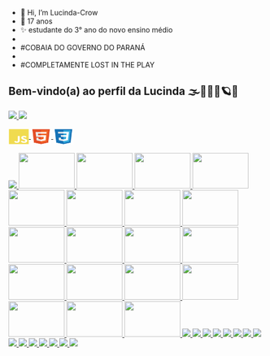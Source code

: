 - 👋 Hi, I’m Lucinda-Crow
- 🌱 17 anos
- ✨ estudante do 3° ano do novo ensino médio
- 
- #COBAIA DO GOVERNO DO PARANÁ
- 
- #COMPLETAMENTE LOST IN THE PLAY

## Bem-vindo(a) ao perfil da Lucinda 🌫️🫧🌱🌌🪐🌇

 <div>
   <a href="https://github.com/megavoide014">
   <img height="180em" src="https://github-readme-stats.vercel.app/api?username=megavoide014&show_icons=true&theme=midnight-purple&include_all_commits=true&count_private=true"/>
   <img height="180em" src="https://github-readme-stats.vercel.app/api/top-langs/?username=megavoide014&layout=compact&langs_count=6&theme=midnight-purple"/>
</div>
    
<div style="display: inline_block"><br>
  <img align="center" alt="Js" height="30" width="40" src="https://raw.githubusercontent.com/devicons/devicon/master/icons/javascript/javascript-plain.svg">
  <img align="center" alt="HTML" height="30" width="40" src="https://raw.githubusercontent.com/devicons/devicon/master/icons/html5/html5-original.svg">
  <img align="center" alt="CSS" height="30" width="40" src="https://raw.githubusercontent.com/devicons/devicon/master/icons/css3/css3-original.svg">
</div>
 
<br>
 





  <img src="https://media.tenor.com/NZNqf4t9urAAAAAi/fafuke-sasuke.gif" width="10%"/>
</div>
 <img src="https://raining-starss.neocities.org/thebread%20(5).gif" width="110" height="70"/>
  <img src="https://raining-starss.neocities.org/blog%20(4).gif" width="110" height="70"/>
  <img src="https://raining-starss.neocities.org/s2%20(6).gif" width="110" height="70"/>
 <img src="https://niconiconova.neocities.org/999999.gif" width="110" height="70"/>
 <img src="https://plasticdino.neocities.org/blinkie/iloveglitter.gif" width="110" height="70"/>
 <img src="https://i.postimg.cc/grbV6hNM/blinkies-Cafe-St.gif" width="110" height="70"/>
 <img src="https://plasticdino.neocities.org/blinkie/minedcraft.gif" width="110" height="70"/>
  <img src="https://raining-starss.neocities.org/garfpenis%20(7).png" width="110" height="70"/>
 <img src="https://raining-starss.neocities.org/dau0txn-75af8827-03a6-414b-97f6-0c030442042e.gif" width="110" height="70"/>
 <img src="https://raining-starss.neocities.org/boot%20(9).gif" width="110" height="70"/>
 <img src="https://external-media.spacehey.net/media/slZyBch8pqWfOmlNxTdVkjTTe6PS8U1IxLVby-1L-cCY=/https://freaky-fangz.neocities.org/stamps/d2qn4w7-4ac1ebfa-4905-4aea-82fd-362a9a506343.gif" width="110" height="70"/>
 <img src="https://raining-starss.neocities.org/pastel%20(10).gif" width="110" height="70"/>
 <img src="https://raining-starss.neocities.org/plugplug%20(2).gif" width="110" height="70"/>
 <img src="https://raining-starss.neocities.org/gittyimages%20(5).gif" width="110" height="70"/>
 <img src="https://raining-starss.neocities.org/col%20(2).gif" width="110" height="70"/>
 <img src="https://raining-starss.neocities.org/thebread%20(4).gif" width="110" height="70"/>
 <img src="https://raining-starss.neocities.org/gittyimages%20(6).gif" width="110" height="70"/>
 <img src="https://raining-starss.neocities.org/goodieblink%20(22).gif" width="110" height="70"/>
 <img src="https://buttonwall.neocities.org/p4-noodle.png" width="110" height="70"/>
  <img src="https://media.tenor.com/GJa5u62scwMAAAAi/blinkies-blinkie.gif"/>
 <img src="https://cyber.dabamos.de/88x31/Sega-Elite.gif"/>
 <img src="https://buttonwall.neocities.org/mikufan.png"/>
 <img src="https://buttonwall.neocities.org/2006.gif"/>
 <img src="https://buttonwall.neocities.org/love-home.gif"/>
 <img src="https://i.postimg.cc/grbV6hNM/blinkies-Cafe-St.gif"/>
 <img src="https://multiverse.plus/user/worldofzack/posts/stamps/1d1d03ce.gif"/>
 <img src="https://multiverse.plus/user/worldofzack/posts/stamps/00-24.png"/>
 <img src="https://multiverse.plus/user/worldofzack/posts/stamps/949b37e7.png"/>
 <img src="https://multiverse.plus/user/worldofzack/posts/stamps/63a67dc1b9a.gif"/>
 <img src="https://multiverse.plus/user/worldofzack/posts/stamps/5925d439.png"/>
 <img src="https://multiverse.plus/user/worldofzack/posts/stamps/tumblr_ps6m9ioo3o1xzybrpo4_100.gif"/>
 <img src="https://media.tenor.com/JmA6fyxDNe4AAAAM/blinkie-blinkies.gif"/>
<img src="https://media.tenor.com/DSewm04PTeEAAAAM/tbh-creature-tbh.gif"/>
<img src="https://media.tenor.com/dssJi0fdouAAAAAM/hatsune-miku-vocaloid.gif"/>
 
</div> 



<!---
Lucinda-Crow/Lucinda-Crow is a ✨ special ✨ repository because its `README.md` (this file) appears on your GitHub profile.
You can click the Preview link to take a look at your changes.
--->
